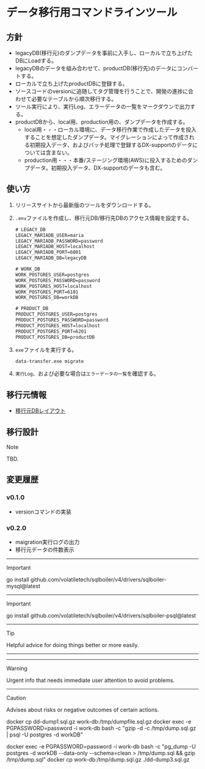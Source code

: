 # データ移行用コマンドラインツール

## 方針

* legacyDB(移行元)のダンプデータを事前に入手し、ローカルで立ち上げたDBにLoadする。
* legacyDBのデータを組み合わせて、productDB(移行先)のデータにコンバートする。
* ローカルで立ち上げたproductDBに登録する。
* ソースコードのversionに追随してタグ管理を行うことで、開発の進捗に合わせて必要なテーブルから順次移行する。
* ツール実行により、実行Log、エラーデータの一覧をマークダウンで出力する。
* productDBから、local用、production用の、ダンプデータを作成する。
  * local用・・・ローカル環境に、データ移行作業で作成したデータを投入することを想定したダンプデータ。マイグレーションによって作成される初期投入データ、およびバッチ処理で登録するDX-supportのデータについては含まない。
  * production用・・・本番/ステージング環境(AWS)に投入するためのダンプデータ。初期投入データ、DX-supportのデータも含む。

## 使い方

1. リリースサイトから最新版のツールをダウンロードする。
2. `.env`ファイルを作成し、移行元DB/移行先DBのアクセス情報を設定する。

    ``` cmd
    # LEGACY_DB
    LEGACY_MARIADB_USER=maria
    LEGACY_MARIADB_PASSWORD=password
    LEGACY_MARIADB_HOST=localhost
    LEGACY_MARIADB_PORT=6001
    LEGACY_MARIADB_DB=legacyDB

    # WORK_DB
    WORK_POSTGRES_USER=postgres
    WORK_POSTGRES_PASSWORD=password
    WORK_POSTGRES_HOST=localhost
    WORK_POSTGRES_PORT=6101
    WORK_POSTGRES_DB=workDB

    # PRODUCT_DB
    PRODUCT_POSTGRES_USER=postgres
    PRODUCT_POSTGRES_PASSWORD=password
    PRODUCT_POSTGRES_HOST=localhost
    PRODUCT_POSTGRES_PORT=6201
    PRODUCT_POSTGRES_DB=productDB
    ```

3. `exe`ファイルを実行する。

    ``` cmd
    data-transfer.exe migrate
    ```

4. `実行Log`、および必要な場合は`エラーデータの一覧`を確認する。

## 移行元情報

* [移行元DBレイアウト](docs/source-db.md)

## 移行設計

> [!NOTE]
> TBD.

## 変更履歴

### v0.1.0

* versionコマンドの実装

### v0.2.0

* maigration実行ログの出力
* 移行元データの件数表示

-----

> [!IMPORTANT]
> go install github.com/volatiletech/sqlboiler/v4/drivers/sqlboiler-mysql@latest

-----

> [!IMPORTANT]
> go install github.com/volatiletech/sqlboiler/v4/drivers/sqlboiler-psql@latest

-----

> [!TIP]
> Helpful advice for doing things better or more easily.

-----

-----

> [!WARNING]
> Urgent info that needs immediate user attention to avoid problems.

-----

> [!CAUTION]
> Advises about risks or negative outcomes of certain actions.

<!-- Load -->
docker cp dd-dump1.sql.gz work-db:/tmp/dumpfile.sql.gz
docker exec -e PGPASSWORD=password -i work-db bash -c "gzip -d -c /tmp/dump.sql.gz | psql -U postgres -d workDB"

<!-- dump -->
docker exec -e PGPASSWORD=password -i work-db bash -c "pg_dump -U postgres -d workDB --data-only --schema=clean > /tmp/dump.sql && gzip /tmp/dump.sql"
docker cp work-db:/tmp/dump.sql.gz ./dd-dump3.sql.gz
